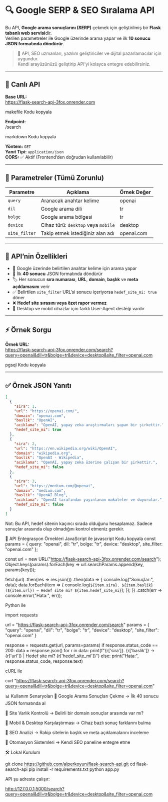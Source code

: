 # 🔍 Google SERP & SEO Sıralama API

Bu API, **Google arama sonuçlarını (SERP)** çekmek için geliştirilmiş bir **Flask tabanlı web servisi**dir.  
Verilen parametreler ile Google üzerinde arama yapar ve ilk **10 sonucu JSON formatında döndürür**.  

> 📌 API, SEO uzmanları, yazılım geliştiriciler ve dijital pazarlamacılar için uygundur.  
> Kendi arayüzünüzü geliştirip API’yi kolayca entegre edebilirsiniz.

---

## 🚀 Canlı API

**Base URL:**  
https://flask-search-api-3fox.onrender.com

makefile
Kodu kopyala

**Endpoint:**  
/search

markdown
Kodu kopyala

**Yöntem:** `GET`  
**Yanıt Tipi:** `application/json`  
**CORS:** ✅ Aktif (Frontend’den doğrudan kullanılabilir)

---

## 📌 Parametreler (Tümü Zorunlu)

| Parametre      | Açıklama                                | Örnek Değer    |
|---------------|---------------------------------------|---------------|
| `query`       | Aranacak anahtar kelime               | openai        |
| `dil`         | Google arama dili                     | tr            |
| `bolge`       | Google arama bölgesi                  | tr            |
| `device`      | Cihaz türü: `desktop` veya `mobile`   | desktop       |
| `site_filter` | Takip etmek istediğiniz alan adı      | openai.com    |

---

## 🎯 API’nin Özellikleri

- 🔎 Google üzerinde belirtilen anahtar kelime için arama yapar  
- 📌 İlk **40 sonucu** JSON formatında döndürür  
- 🏷️ Her sonucun **sıra numarası**, **URL**, **domain**, **başlık** ve **meta açıklamasını** verir  
- ✅ Belirtilen `site_filter` URL’si sonucu içeriyorsa `hedef_site_mi: true` döner  
- ❌ **Hedef site sırasını veya özet rapor vermez**  
- 📱 Desktop ve mobil cihazlar için farklı User-Agent desteği vardır  

---

## ⚡ Örnek Sorgu

**Örnek URL:**  
https://flask-search-api-3fox.onrender.com/search?query=openai&dil=tr&bolge=tr&device=desktop&site_filter=openai.com

pgsql
Kodu kopyala

---

## ✅ Örnek JSON Yanıtı

```json
[
  {
    "sira": 1,
    "url": "https://openai.com/",
    "domain": "openai.com",
    "baslik": "OpenAI",
    "aciklama": "OpenAI, yapay zeka araştırmaları yapan bir şirkettir.",
    "hedef_site_mi": true
  },
  {
    "sira": 2,
    "url": "https://en.wikipedia.org/wiki/OpenAI",
    "domain": "wikipedia.org",
    "baslik": "OpenAI - Wikipedia",
    "aciklama": "OpenAI, yapay zeka üzerine çalışan bir şirkettir.",
    "hedef_site_mi": false
  },
  {
    "sira": 3,
    "url": "https://medium.com/@openai",
    "domain": "medium.com",
    "baslik": "OpenAI Blog",
    "aciklama": "OpenAI tarafından yayınlanan makaleler ve duyurular.",
    "hedef_site_mi": false
  }
]
```
Not: Bu API, hedef sitenin kaçıncı sırada olduğunu hesaplamaz.
Sadece sonuçlar arasında olup olmadığını kontrol etmeniz gerekir.

🧩 API Entegrasyon Örnekleri
JavaScript ile
javascript
Kodu kopyala
const params = {
  query: "openai",
  dil: "tr",
  bolge: "tr",
  device: "desktop",
  site_filter: "openai.com"
};

const url = new URL("https://flask-search-api-3fox.onrender.com/search");
Object.keys(params).forEach(key => url.searchParams.append(key, params[key]));

fetch(url)
  .then(res => res.json())
  .then(data => {
    console.log("Sonuçlar:", data);
    data.forEach(item => {
      console.log(`${item.sira}. ${item.baslik} (${item.url}) — Hedef site mi? ${item.hedef_site_mi}`);
    });
  })
  .catch(err => console.error("Hata:", err));

Python ile

import requests

url = "https://flask-search-api-3fox.onrender.com/search"
params = {
    "query": "openai",
    "dil": "tr",
    "bolge": "tr",
    "device": "desktop",
    "site_filter": "openai.com"
}

response = requests.get(url, params=params)
if response.status_code == 200:
    data = response.json()
    for r in data:
        print(f"{r['sira']}. {r['baslik']} -> {r['url']} | Hedef site mi? {r['hedef_site_mi']}")
else:
    print("Hata:", response.status_code, response.text)


cURL ile

curl "https://flask-search-api-3fox.onrender.com/search?query=openai&dil=tr&bolge=tr&device=desktop&site_filter=openai.com"


📊 Kullanım Senaryoları
🔹 Google Arama Sonuçları Çekme → İlk 40 sonucu JSON formatında al

🔹 Site Varlık Kontrolü → Belirli bir domain sonuçlar arasında var mı?

🔹 Mobil & Desktop Karşılaştırması → Cihaz bazlı sonuç farklarını bulma

🔹 SEO Analizi → Rakip sitelerin başlık ve meta açıklamalarını inceleme

🔹 Otomasyon Sistemleri → Kendi SEO paneline entegre etme

🛠 Lokal Kurulum

git clone https://github.com/alperkoyun/flask-search-api.git
cd flask-search-api
pip install -r requirements.txt
python app.py

API şu adreste çalışır:

http://127.0.0.1:5000/search?query=openai&dil=tr&bolge=tr&device=desktop&site_filter=openai.com
